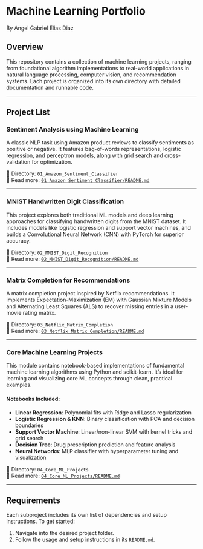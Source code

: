 # Machine Learning Portfolio

By Angel Gabriel Elias Diaz

## Overview
This repository contains a collection of machine learning projects, ranging from foundational algorithm implementations to real-world applications in natural language processing, computer vision, and recommendation systems. Each project is organized into its own directory with detailed documentation and runnable code.

---

## Project List

### Sentiment Analysis using Machine Learning
A classic NLP task using Amazon product reviews to classify sentiments as positive or negative. It features bag-of-words representations, logistic regression, and perceptron models, along with grid search and cross-validation for optimization.

📁 Directory: `01_Amazon_Sentiment_Classifier`  
📄 Read more: [`01_Amazon_Sentiment_Classifier/README.md`](01_Amazon_Sentiment_Classifier/README.md)

---

### MNIST Handwritten Digit Classification  
This project explores both traditional ML models and deep learning approaches for classifying handwritten digits from the MNIST dataset. It includes models like logistic regression and support vector machines, and builds a Convolutional Neural Network (CNN) with PyTorch for superior accuracy.

📁 Directory: `02_MNIST_Digit_Recognition`  
📄 Read more: [`02_MNIST_Digit_Recognition/README.md`](02_MNIST_Digit_Recognition/README.md)

---

### Matrix Completion for Recommendations  
A matrix completion project inspired by Netflix recommendations. It implements Expectation-Maximization (EM) with Gaussian Mixture Models and Alternating Least Squares (ALS) to recover missing entries in a user-movie rating matrix.

📁 Directory: `03_Netflix_Matrix_Completion`  
📄 Read more: [`03_Netflix_Matrix_Completion/README.md`](03_Netflix_Matrix_Completion/README.md)

---

### Core Machine Learning Projects  
This module contains notebook-based implementations of fundamental machine learning algorithms using Python and scikit-learn. It’s ideal for learning and visualizing core ML concepts through clean, practical examples.

#### Notebooks Included:
- **Linear Regression**: Polynomial fits with Ridge and Lasso regularization  
- **Logistic Regression & KNN**: Binary classification with PCA and decision boundaries  
- **Support Vector Machine**: Linear/non-linear SVM with kernel tricks and grid search  
- **Decision Tree**: Drug prescription prediction and feature analysis  
- **Neural Networks**: MLP classifier with hyperparameter tuning and visualization

📁 Directory: `04_Core_ML_Projects`  
📄 Read more: [`04_Core_ML_Projects/README.md`](04_Core_ML_Projects/README.md)

---

## Requirements
Each subproject includes its own list of dependencies and setup instructions. To get started:
1. Navigate into the desired project folder.
2. Follow the usage and setup instructions in its `README.md`.

